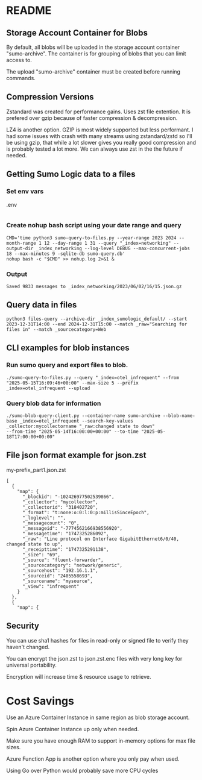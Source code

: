 # README

## Storage Account Container for Blobs

By default, all blobs will be uploaded in the storage account container "sumo-archive". The container is for grouping of blobs that you can limit access to.

The upload "sumo-archive" container must be created before running commands.

## Compression Versions

Zstandard was created for performance gains. Uses zst file extention. It is prefered over gzip because of faster compression & decompression.

LZ4 is another option. GZIP is most widely supported but less performant. I had some issues with crash with many streams using zstandard/zstd so I'll be using gzip, that while a lot slower gives you really good compression and is probably tested a lot more. We can always use zst in the the future if needed.

## Getting Sumo Logic data to a files

### Set env vars
.env
```
```

### Create nohup bash script using your date range and query
```
CMD='time python3 sumo-query-to-files.py --year-range 2023 2024 --month-range 1 12 --day-range 1 31 --query "_index=networking" --output-dir _index_networking --log-level DEBUG --max-concurrent-jobs 18 --max-minutes 9 -sqlite-db sumo-query.db'
nohup bash -c "$CMD" >> nohup.log 2>&1 &
```

### Output
```
Saved 9833 messages to _index_networking/2023/06/02/16/15.json.gz
```

## Query data in files
```
python3 files-query --archive-dir _index_sumologic_default/ --start 2023-12-31T14:00 --end 2024-12-31T15:00 --match _raw="Searching for files in" --match _sourcecategory=Web
```



## CLI examples for blob instances

### Run sumo query and export files to blob.

```
./sumo-query-to-files.py --query "_index=otel_infrequent" --from "2025-05-15T16:09:46+00:00" --max-size 5 --prefix _index=otel_infrequent --upload
```

### Query blob data for information

```
./sumo-blob-query-client.py --container-name sumo-archive --blob-name-base _index=otel_infrequent --search-key-values _collector:mycollectorname "_raw:changed state to down" 
--from-time "2025-05-14T16:00:00+00:00" --to-time "2025-05-18T17:00:00+00:00"
```


## File json format example for json.zst

my-prefix_part1.json.zst
```
[
  {
    "map": {
      "_blockid": "-102426977502539866",
      "_collector": "mycollector",
      "_collectorid": "318402720",
      "_format": "t:none:o:0:l:0:p:millisSinceEpoch",
      "_loglevel": "",
      "_messagecount": "0",
      "_messageid": "-7774562166938556920",
      "_messagetime": "1747325286092",
      "_raw": "Line protocol on Interface GigabitEthernet6/0/40, changed state to up",
      "_receipttime": "1747325291138",
      "_size": "69",
      "_source": "fluent-forwarder",
      "_sourcecategory": "network/generic",
      "_sourcehost": "192.16.1.1",
      "_sourceid": "2405558693",
      "_sourcename": "mysource",
      "_view": "infrequent"
    }
  },
  {
    "map": {

```

## Security

You can use sha1 hashes for files in read-only or signed file to verify they haven't changed.

You can encrypt the json.zst to json.zst.enc files with very long key for universal portability.

Encryption will increase time & resource usage to retrieve.

# Cost Savings

Use an Azure Container Instance in same region as blob storage account.

Spin Azure Container Instance up only when needed.

Make sure you have enough RAM to support in-memory options for max file sizes.

Azure Function App is another option where you only pay when used.

Using Go over Python would probably save more CPU cycles
